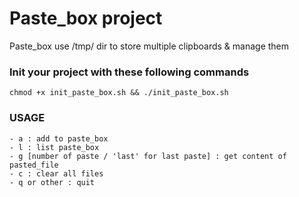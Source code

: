 # Paste_box project
Paste_box use /tmp/ dir to store multiple clipboards & manage them

### Init your project with these following commands
```
chmod +x init_paste_box.sh && ./init_paste_box.sh
```
### USAGE
    - a : add to paste_box
    - l : list paste_box
    - g [number of paste / 'last' for last paste] : get content of pasted_file
    - c : clear all files
    - q or other : quit
